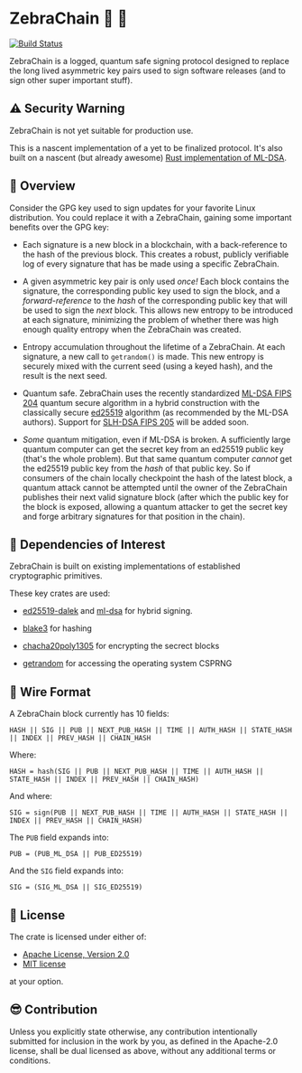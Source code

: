 # ZebraChain 🦓 🔗

[![Build Status](https://github.com/zebrafactory/zebrachain/actions/workflows/rust.yml/badge.svg)](https://github.com/zebrafactory/zebrachain/actions)

ZebraChain is a logged, quantum safe signing protocol designed to replace the long lived asymmetric
key pairs used to sign software releases (and to sign other super important stuff).

## ⚠️ Security Warning

ZebraChain is not yet suitable for production use.

This is a nascent implementation of a yet to be finalized protocol. It's also built on a nascent
(but already awesome)
[Rust implementation of ML-DSA](https://github.com/RustCrypto/signatures/tree/master/ml-dsa).

## 🦓 Overview

Consider the GPG key used to sign updates for your favorite Linux distribution.  You could replace
it with a ZebraChain, gaining some important benefits over the GPG key:

* Each signature is a new block in a blockchain, with a back-reference to the hash of the previous
block.  This creates a robust, publicly verifiable log of every signature that has be made using a
specific ZebraChain.

* A given asymmetric key pair is only used *once!* Each block contains the signature, the
corresponding public key used to sign the block, and a *forward-reference* to the *hash* of the
corresponding public key that will be used to sign the *next* block. This allows new entropy to be
introduced at each signature, minimizing the problem of whether there was high enough quality
entropy when the ZebraChain was created.

* Entropy accumulation throughout the lifetime of a ZebraChain. At each signature, a new call to
`getrandom()` is made. This new entropy is securely mixed with the current seed (using a keyed hash), and the result is the next seed.

* Quantum safe. ZebraChain uses the recently standardized
[ML-DSA FIPS 204](https://csrc.nist.gov/pubs/fips/204/final) quantum secure algorithm in a hybrid
construction with the classically secure [ed25519](https://ed25519.cr.yp.to/) algorithm (as
recommended by the ML-DSA authors). Support for
[SLH-DSA FIPS 205](https://csrc.nist.gov/pubs/fips/205/final) will be added soon.

* *Some* quantum mitigation, even if ML-DSA is broken.  A sufficiently large quantum computer can
get the secret key from an ed25519 public key (that's the whole problem).  But that same quantum
computer *cannot* get the ed25519 public key from the *hash* of that public key. So if consumers of
the chain locally checkpoint the hash of the latest block, a quantum attack cannot be attempted
until the owner of the ZebraChain publishes their next valid signature block (after which the public
key for the block is exposed, allowing a quantum attacker to get the secret key and forge arbitrary
signatures for that position in the chain).

## 🦀 Dependencies of Interest

ZebraChain is built on existing implementations of established cryptographic primitives.

These key crates are used:

* [ed25519-dalek](https://crates.io/crates/ed25519-dalek) and [ml-dsa](https://crates.io/crates/ml-dsa) for hybrid signing.

* [blake3](https://crates.io/crates/blake3) for hashing

* [chacha20poly1305](https://crates.io/crates/chacha20poly1305) for encrypting the secrect blocks

* [getrandom](https://crates.io/crates/getrandom) for accessing the operating system CSPRNG


## 🔗 Wire Format

A ZebraChain block currently has 10 fields:

```
HASH || SIG || PUB || NEXT_PUB_HASH || TIME || AUTH_HASH || STATE_HASH || INDEX || PREV_HASH || CHAIN_HASH
```

Where:

```
HASH = hash(SIG || PUB || NEXT_PUB_HASH || TIME || AUTH_HASH || STATE_HASH || INDEX || PREV_HASH || CHAIN_HASH)
```

And where:

```
SIG = sign(PUB || NEXT_PUB_HASH || TIME || AUTH_HASH || STATE_HASH || INDEX || PREV_HASH || CHAIN_HASH)
```

The `PUB` field expands into:

```
PUB = (PUB_ML_DSA || PUB_ED25519)
```

And the `SIG` field expands into:

```
SIG = (SIG_ML_DSA || SIG_ED25519)
```

## 📜 License

The crate is licensed under either of:

* [Apache License, Version 2.0](http://www.apache.org/licenses/LICENSE-2.0)
* [MIT license](http://opensource.org/licenses/MIT)

at your option.

## 😎 Contribution

Unless you explicitly state otherwise, any contribution intentionally submitted
for inclusion in the work by you, as defined in the Apache-2.0 license, shall be
dual licensed as above, without any additional terms or conditions.
